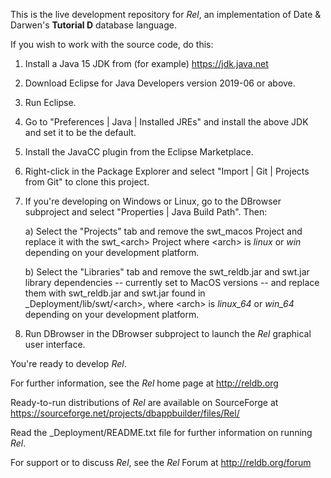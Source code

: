 This is the live development repository for *Rel*, an implementation of Date & Darwen's **Tutorial D** database language.

If you wish to work with the source code, do this:

1. Install a Java 15 JDK from (for example) https://jdk.java.net

2. Download Eclipse for Java Developers version 2019-06 or above.

3. Run Eclipse.

4. Go to "Preferences | Java | Installed JREs" and install the above JDK and set it to be the default.

5. Install the JavaCC plugin from the Eclipse Marketplace.

6. Right-click in the Package Explorer and select "Import | Git | Projects from Git" to clone this project.

7. If you're developing on Windows or Linux, go to the DBrowser subproject and select "Properties | Java Build Path". Then:

    a) Select the "Projects" tab and remove the swt_macos Project and replace it with the swt_\<arch\> Project where \<arch\> is *linux* or *win* depending on your development platform.
    
    b) Select the "Libraries" tab and remove the swt_reldb.jar and swt.jar library dependencies -- currently set to MacOS versions -- and replace them with swt_reldb.jar and swt.jar found in \_Deployment/lib/swt/\<arch\>, where \<arch\> is *linux_64* or *win_64* depending on your development platform.

8. Run DBrowser in the DBrowser subproject to launch the *Rel* graphical user interface.

You're ready to develop *Rel*.

For further information, see the *Rel* home page at http://reldb.org

Ready-to-run distributions of *Rel* are available on SourceForge at https://sourceforge.net/projects/dbappbuilder/files/Rel/

Read the \_Deployment/README.txt file for further information on running *Rel*.

For support or to discuss *Rel*, see the *Rel* Forum at http://reldb.org/forum
